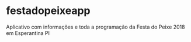 # festadopeixeapp
Aplicativo com informações e toda a programação da Festa do Peixe 2018 em Esperantina PI
